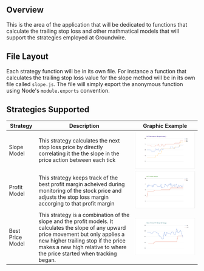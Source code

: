 ## Overview

This is the area of the application that will be dedicated to functions that calculate the trailing stop loss and other mathmatical models that will support the strategies employed at Groundwire.

## File Layout

Each strategy function will be in its own file.  For instance a function that calculates the trailing stop loss value for the slope method will be in its own file called `slope.js`.  The file will simply export the anonymous function using Node's `module.exports` convention.

## Strategies Supported

| Strategy             | Description                                            | Graphic Example                                    |
| -------------------- | ------------------------------------------------------ | -------------------------------------------------- |
| Slope Model          | This strategy calculates the next stop loss price by directly correlating it the the slope in the price action between each tick | ![Slope Model](../static/images/slope_Model.png "Slope Model Example") |
| Profit Model         | This strategy keeps track of the best profit margin acheived during monitoring of the stock price and adjusts the stop loss margin accorging to that profit margin | ![Profit Model](../static/images/profit_Model.png "Profit Model Example") |
| Best Price Model     | This strategy is a combination of the slope and the profit models.  It calculates the slope of any upward price movement but only applies a new higher trailing stop if the price makes a new high relative to where the price started when tracking began. | ![Best Price Model](../static/images/best_price_Model.png "Best Price Model Example")
